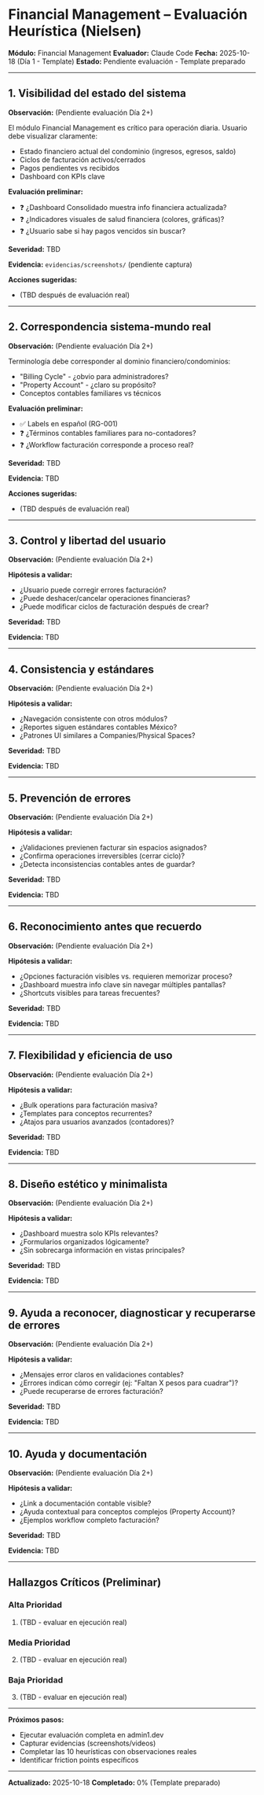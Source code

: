 # Financial Management – Evaluación Heurística (Nielsen)

**Módulo:** Financial Management
**Evaluador:** Claude Code
**Fecha:** 2025-10-18 (Día 1 - Template)
**Estado:** Pendiente evaluación - Template preparado

---

## 1. Visibilidad del estado del sistema

**Observación:** (Pendiente evaluación Día 2+)

El módulo Financial Management es crítico para operación diaria. Usuario debe visualizar claramente:
- Estado financiero actual del condominio (ingresos, egresos, saldo)
- Ciclos de facturación activos/cerrados
- Pagos pendientes vs recibidos
- Dashboard con KPIs clave

**Evaluación preliminar:**
- ❓ ¿Dashboard Consolidado muestra info financiera actualizada?
- ❓ ¿Indicadores visuales de salud financiera (colores, gráficas)?
- ❓ ¿Usuario sabe si hay pagos vencidos sin buscar?

**Severidad:** TBD

**Evidencia:** `evidencias/screenshots/` (pendiente captura)

**Acciones sugeridas:**
- (TBD después de evaluación real)

---

## 2. Correspondencia sistema-mundo real

**Observación:** (Pendiente evaluación Día 2+)

Terminología debe corresponder al dominio financiero/condominios:
- "Billing Cycle" - ¿obvio para administradores?
- "Property Account" - ¿claro su propósito?
- Conceptos contables familiares vs técnicos

**Evaluación preliminar:**
- ✅ Labels en español (RG-001)
- ❓ ¿Términos contables familiares para no-contadores?
- ❓ ¿Workflow facturación corresponde a proceso real?

**Severidad:** TBD

**Evidencia:** TBD

**Acciones sugeridas:**
- (TBD después de evaluación real)

---

## 3. Control y libertad del usuario

**Observación:** (Pendiente evaluación Día 2+)

**Hipótesis a validar:**
- ¿Usuario puede corregir errores facturación?
- ¿Puede deshacer/cancelar operaciones financieras?
- ¿Puede modificar ciclos de facturación después de crear?

**Severidad:** TBD

**Evidencia:** TBD

---

## 4. Consistencia y estándares

**Observación:** (Pendiente evaluación Día 2+)

**Hipótesis a validar:**
- ¿Navegación consistente con otros módulos?
- ¿Reportes siguen estándares contables México?
- ¿Patrones UI similares a Companies/Physical Spaces?

**Severidad:** TBD

**Evidencia:** TBD

---

## 5. Prevención de errores

**Observación:** (Pendiente evaluación Día 2+)

**Hipótesis a validar:**
- ¿Validaciones previenen facturar sin espacios asignados?
- ¿Confirma operaciones irreversibles (cerrar ciclo)?
- ¿Detecta inconsistencias contables antes de guardar?

**Severidad:** TBD

**Evidencia:** TBD

---

## 6. Reconocimiento antes que recuerdo

**Observación:** (Pendiente evaluación Día 2+)

**Hipótesis a validar:**
- ¿Opciones facturación visibles vs. requieren memorizar proceso?
- ¿Dashboard muestra info clave sin navegar múltiples pantallas?
- ¿Shortcuts visibles para tareas frecuentes?

**Severidad:** TBD

**Evidencia:** TBD

---

## 7. Flexibilidad y eficiencia de uso

**Observación:** (Pendiente evaluación Día 2+)

**Hipótesis a validar:**
- ¿Bulk operations para facturación masiva?
- ¿Templates para conceptos recurrentes?
- ¿Atajos para usuarios avanzados (contadores)?

**Severidad:** TBD

**Evidencia:** TBD

---

## 8. Diseño estético y minimalista

**Observación:** (Pendiente evaluación Día 2+)

**Hipótesis a validar:**
- ¿Dashboard muestra solo KPIs relevantes?
- ¿Formularios organizados lógicamente?
- ¿Sin sobrecarga información en vistas principales?

**Severidad:** TBD

**Evidencia:** TBD

---

## 9. Ayuda a reconocer, diagnosticar y recuperarse de errores

**Observación:** (Pendiente evaluación Día 2+)

**Hipótesis a validar:**
- ¿Mensajes error claros en validaciones contables?
- ¿Errores indican cómo corregir (ej: "Faltan X pesos para cuadrar")?
- ¿Puede recuperarse de errores facturación?

**Severidad:** TBD

**Evidencia:** TBD

---

## 10. Ayuda y documentación

**Observación:** (Pendiente evaluación Día 2+)

**Hipótesis a validar:**
- ¿Link a documentación contable visible?
- ¿Ayuda contextual para conceptos complejos (Property Account)?
- ¿Ejemplos workflow completo facturación?

**Severidad:** TBD

**Evidencia:** TBD

---

## Hallazgos Críticos (Preliminar)

### Alta Prioridad
1. (TBD - evaluar en ejecución real)

### Media Prioridad
2. (TBD - evaluar en ejecución real)

### Baja Prioridad
3. (TBD - evaluar en ejecución real)

---

**Próximos pasos:**
- Ejecutar evaluación completa en admin1.dev
- Capturar evidencias (screenshots/videos)
- Completar las 10 heurísticas con observaciones reales
- Identificar friction points específicos

---

**Actualizado:** 2025-10-18
**Completado:** 0% (Template preparado)
